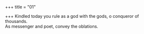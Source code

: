 +++
title = "01"

+++
Kindled today you rule as a god with the gods, o conqueror of  
thousands.  
As messenger and poet, convey the oblations.  